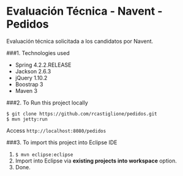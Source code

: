 Evaluación Técnica - Navent - Pedidos
===============================
Evaluación técnica solicitada a los candidatos por Navent. 

###1. Technologies used
* Spring 4.2.2.RELEASE
* Jackson 2.6.3
* jQuery 1.10.2
* Boostrap 3
* Maven 3

###2. To Run this project locally
```shell
$ git clone https://github.com/rcastiglione/pedidos.git
$ mvn jetty:run
```
Access ```http://localhost:8080/pedidos```

###3. To import this project into Eclipse IDE
1. ```$ mvn eclipse:eclipse```
2. Import into Eclipse via **existing projects into workspace** option.
3. Done.
